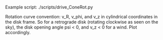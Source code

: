 Example script:
./scripts/drive_ConeRot.py

Rotation curve convention: v_R, v_phi, and v_z in cylindrical coordinates in the disk frame. So for a retrograde disk (rotating clockwise as seen on the sky), the disk opening angle psi < 0, and v_z < 0 for a wind. Plot accordingly. 

